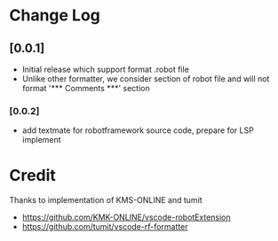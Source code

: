 # Change Log


## [0.0.1]

- Initial release which support format .robot file
- Unlike other formatter, we consider section of robot file and will not format '*** Comments ***' section

### [0.0.2]

- add textmate for robotframework source code, prepare for LSP implement

# Credit

Thanks to implementation of KMS-ONLINE and tumit

- https://github.com/KMK-ONLINE/vscode-robotExtension
- https://github.com/tumit/vscode-rf-formatter
